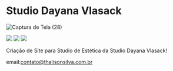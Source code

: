 # Studio Dayana Vlasack

<!---Esses são exemplos. Veja https://shields.io para outras pessoas ou para personalizar este conjunto de escudos. Você pode querer incluir dependências, status do projeto e informações de licença aqui--->

![Captura de Tela (28)](https://github.com/thalisonsilva/site-html-css-javascript/assets/129459647/e0553680-45d7-4b1b-8554-f03162498e2f)

<div>
     <img src="https://img.shields.io/badge/JavaScript-F7DF1E?style=for-the-badge&logo=javascript&logoColor=black"/>
     <img src="https://img.shields.io/badge/HTML5-E34F26?style=for-the-badge&logo=html5&logoColor=white" />
     <img src="https://img.shields.io/badge/CSS3-1572B6?style=for-the-badge&logo=css3&logoColor=white"/>
    
  </div>



<p>Criação de Site para Studio de Estética da Studio Dayana Vlasack!</p>

email:contato@thalisonsilva.com.br

